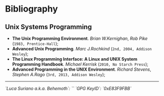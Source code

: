 # Bibliography

## Unix Systems Programming
  
* **The Unix Programming Environment**. *Brian W.Kernighan*, *Rob Pike* (`1983, Prentice-Hall`);
* **Advanced Unix Programming**. *Marc J.Rochkind* (`2nd, 2004, Addison Wesley`);
* **The Linux Programming Interface: A Linux and UNIX System Programming Handbook**. *Michael Kerrisk* (`2010, No Starch Press`);
* **Advanced Programming in the UNIX Environment**. *Richard Stevens*, *Stephen A.Rago* (`3rd, 2013, Addison Wesley`);

<hr />

<address>`Luca Suriano a.k.a. Behemoth`: `<behemoth _at_ autistici _dot_ org>`
`GPG KeyID`: `0xE83F9FBB`</address>
